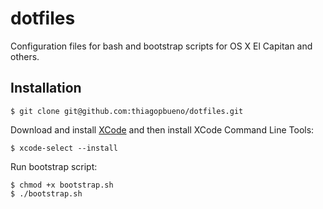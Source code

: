 dotfiles
========

Configuration files for bash and bootstrap scripts for OS X El Capitan and others.

## Installation


```
$ git clone git@github.com:thiagopbueno/dotfiles.git
```

Download and install [XCode](https://itunes.apple.com/br/app/xcode/id497799835?l=en&mt=12) and then install XCode Command Line Tools:

```
$ xcode-select --install
```

Run bootstrap script:

```
$ chmod +x bootstrap.sh
$ ./bootstrap.sh
```